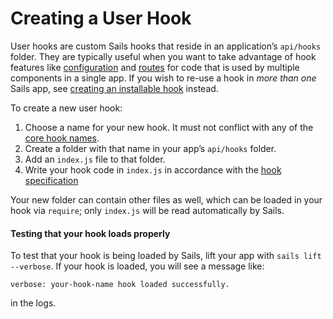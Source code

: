 # Creating a User Hook

User hooks are custom Sails hooks that reside in an application&rsquo;s `api/hooks` folder.  They are typically useful when you want to take advantage of hook features like [configuration](/#/documentation/concepts/extending-sails/Hooks/hookspec/configuration.html) and [routes](/#/documentation/concepts/extending-sails/Hooks/hookspec/routes.html) for code that is used by multiple components in a single app.  If you wish to re-use a hook in *more than one* Sails app, see [creating an installable hook](/#/documentation/concepts/extending-sails/Hooks/hookspec/installablehooks.html) instead.

To create a new user hook:

1. Choose a name for your new hook.  It must not conflict with any of the [core hook names](https://github.com/balderdashy/sails/blob/master/lib/app/configuration/defaultHooks.js).
2. Create a folder with that name in your app&rsquo;s `api/hooks` folder.
3. Add an `index.js` file to that folder.
4. Write your hook code in `index.js` in accordance with the [hook specification](/#/documentation/concepts/extending-sails/Hooks/hookspec)

Your new folder can contain other files as well, which can be loaded in your hook via `require`; only `index.js` will be read automatically by Sails.

#### Testing that your hook loads properly

To test that your hook is being loaded by Sails, lift your app with `sails lift --verbose`.  If your hook is loaded, you will see a message like:

`verbose: your-hook-name hook loaded successfully.`

in the logs.
